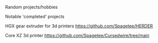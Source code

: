 Random projects/hobbies

Notable 'completed' projects

  HGX gear extruder for 3d printers https://github.com/Spagetee/HERDER

  Core XZ 3d printer https://github.com/Spagetee/Cursedwire/tree/main
